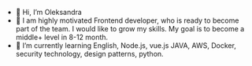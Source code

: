 - 👋 Hi, I’m Oleksandra
- 👀 I am highly motivated Frontend developer, who is ready to become part of the team. I would like to grow my skills.
My goal is to become a middle+ level in 8-12 month.
- 🌱 I’m currently learning English, Node.js, vue.js JAVA, AWS, Docker, security technology, design patterns, python.

<!---
mascotik/mascotik is a ✨ special ✨ repository because its `README.md` (this file) appears on your GitHub profile.
You can click the Preview link to take a look at your changes.
--->
